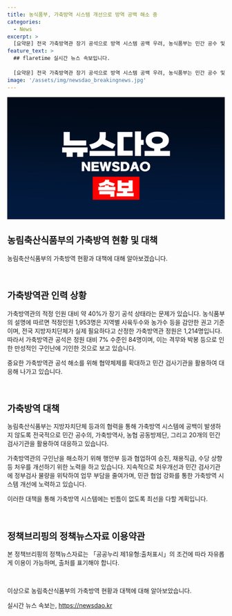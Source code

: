 ```yaml
---
title: 농식품부, 가축방역 시스템 개선으로 방역 공백 해소 중
categories:
  - News
excerpt: >
  [요약문] 전국 가축방역관 장기 공석으로 방역 시스템 공백 우려, 농식품부는 민간 공수 및 검사기관 활용 등으로 대응 중. 정부는 처우개선 및 민관 협업으로 시스템 전환 계획. 민간 수의사 위촉 제도개선, 가축방역 역할 강화 및 동물 수의사 육성 등을 통한 빈틈 없는 시스템 구축에 총력. (출처: 정책브리핑)
feature_text: >
  ## flaretime 실시간 뉴스 속보입니다.

  [요약문] 전국 가축방역관 장기 공석으로 방역 시스템 공백 우려, 농식품부는 민간 공수 및 검사기관 활용 등으로 대응 중. 정부는 처우개선 및 민관 협업으로 시스템 전환 계획. 민간 수의사 위촉 제도개선, 가축방역 역할 강화 및 동물 수의사 육성 등을 통한 빈틈 없는 시스템 구축에 총력. (출처: 정책브리핑)
image: '/assets/img/newsdao_breakingnews.jpg'
---
```


<p><img src="/assets/img/newsdao_breakingnews.jpg" alt="flaretime 속보" /></p>

<h2 data-ke-size="size26">농림축산식품부의 가축방역 현황 및 대책</h2>

<p>농림축산식품부의 가축방역 현황과 대책에 대해 알아보겠습니다.</p>

<p data-ke-size="size16">&nbsp;</p>

<h2 data-ke-size="size24">가축방역관 인력 상황</h2>

<p>가축방역관의 적정 인원 대비 약 40%가 장기 공석 상태라는 문제가 있습니다. 농식품부의 설명에 따르면 적정인원 1,953명은 지역별 사육두수와 농가수 등을 감안한 권고 기준이며, 전국 지방자치단체가 실제 필요하다고 산정한 가축방역관 정원은 1,214명입니다. 따라서 가축방역관 공석은 정원 대비 7% 수준인 84명이며, 이는 격무와 박봉 등으로 인한 만성적인 구인난에 기인한 것으로 보고 있습니다. </p>

<p>중요한 가축방역관 공석 해소를 위해 협약체제를 확대하고 민간 검사기관을 활용하여 대응해 나가고 있습니다.</p>

<p data-ke-size="size16">&nbsp;</p>

<h2 data-ke-size="size24">가축방역 대책</h2>

<p>농림축산식품부는 지방자치단체 등과의 협력을 통해 가축방역 시스템에 공백이 발생하지 않도록 전국적으로 민간 공수의, 가축방역사, 농협 공동방제단, 그리고 20개의 민간 검사기관을 활용하여 대응하고 있습니다.</p>

<p>가축방역관의 구인난을 해소하기 위해 행안부 등과 협업하여 승진, 채용직급, 수당 상향 등 처우를 개선하기 위한 노력을 하고 있습니다. 지속적으로 처우개선과 민간 검사기관에 정부검사 물량을 위탁하여 업무 부담을 줄여가며, 민관 협업 강화를 통한 가축방역 시스템 개선에 노력하고 있습니다.</p>

<p>이러한 대책을 통해 가축방역 시스템에는 빈틈이 없도록 최선을 다할 계획입니다.</p>

<p data-ke-size="size16">&nbsp;</p>

<h2 data-ke-size="size24">정책브리핑의 정책뉴스자료 이용약관</h2>

<p>본 정책브리핑의 정책뉴스자료는 「공공누리 제1유형:출처표시」의 조건에 따라 자유롭게 이용이 가능하며, 출처를 표기해야 합니다. </p>

<p data-ke-size="size16">&nbsp;</p>

<p>이상으로 농림축산식품부의 가축방역 현황과 대책에 대해 알아보았습니다.</p>
실시간 뉴스 속보는, <a href="https://newsdao.kr" rel="dofollow">https://newsdao.kr</a>


